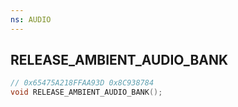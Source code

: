 ```yaml
---
ns: AUDIO
---
```

## RELEASE_AMBIENT_AUDIO_BANK

```c
// 0x65475A218FFAA93D 0x8C938784
void RELEASE_AMBIENT_AUDIO_BANK();
```


